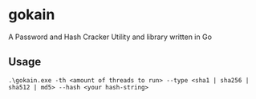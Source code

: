 # gokain
 A Password and Hash Cracker Utility and library written in Go


## Usage
```shell
.\gokain.exe -th <amount of threads to run> --type <sha1 | sha256 | sha512 | md5> --hash <your hash-string>
```